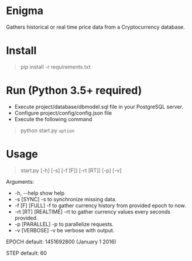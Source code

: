 # Enigma

Gathers historical or real time price data from a Cryptocurrency database.

# Install
> pip install -r requirements.txt

# Run (Python 3.5+ required)
- Execute project/database/dbmodel.sql file in your PostgreSQL server.
- Configure project/config/config.json file
- Execute the following command
> python start.py `option`

# Usage
> start.py [-h] [-s] [-f [F]] [-rt [RT]] [-p] [-v]


Arguments:
-  -h, --help  show help
-  -s          [SYNC] -s to synchronize missing data.
-  -f [F]      [FULL] -f <epoch> to gather currency history from provided epoch to now.
-  -rt [RT]    [REALTIME] -rt <step> to gather currency values every seconds provided.
-  -p          [PARALLEL] -p to parallelize requests.
-  -v          [VERBOSE] -v be verbose with output.

EPOCH default: 1451692800 (January 1 2016)

STEP default: 60
